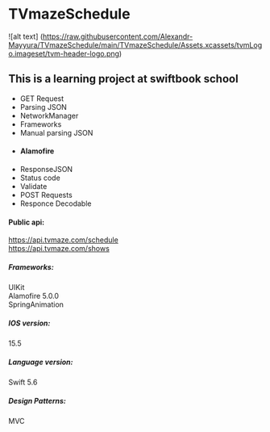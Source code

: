 # TVmazeSchedule

![alt text]
(https://raw.githubusercontent.com/Alexandr-Mayyura/TVmazeSchedule/main/TVmazeSchedule/Assets.xcassets/tvmLogo.imageset/tvm-header-logo.png)

## This is a learning project at swiftbook school

+ GET Request
+ Parsing JSON
+ NetworkManager
+ Frameworks
+ Manual parsing JSON
+ #### Alamofire
+ ResponseJSON
+ Status code
+ Validate
+ POST Requests
+ Responce Decodable

#### Public api:
https://api.tvmaze.com/schedule  <br/>https://api.tvmaze.com/shows

##### Frameworks: 
UIKit<br/>Alamofire 5.0.0<br/>SpringAnimation

##### IOS version: 
15.5<br/>
##### Language version:
Swift 5.6
##### Design Patterns:
MVC 

